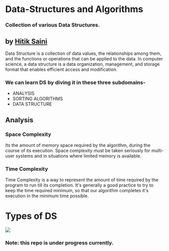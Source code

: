 # Data-Structures and Algorithms
### Collection of various Data Structures. 
## by [Hitik Saini](https://hitik20.tech/)
Data Structure is a collection of data values, the relationships among them, and the functions or operations that can be applied to the data.
In computer science, a data structure is a data organization, management, and storage format that enables efficient access and modification.
### We can learn DS by diving it in these three subdomains-
* ANALYSIS
* SORTING ALGORITHMS
* DATA STRUCTURE

## Analysis

### Space Complexity
Its the amount of memory space required by the algorithm, during the course of its execution. Space complexity must be taken seriously for multi-user systems and in situations where limited memory is available.

### Time Complexity
Time Complexity is a way to represent the amount of time required by the program to run till its completion. It's generally a good practice to try to keep the time required minimum, so that our algorithm completes it's execution in the minimum time possible.
# Types of DS
<img src="https://raw.githubusercontent.com/hitiksaini/Data-Structures/master/other_data/types.png">


### Note: this repo is under progress currently.
